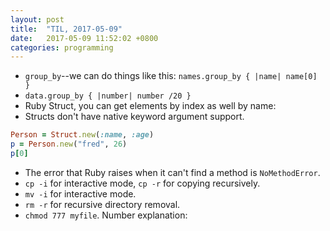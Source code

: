 ```yaml
---
layout: post
title:  "TIL, 2017-05-09"
date:   2017-05-09 11:52:02 +0800
categories: programming
---
```


- `group_by`--we can do things like this: `names.group_by { |name| name[0] }`
- `data.group_by { |number| number /20 }`
- Ruby Struct, you can get elements by index as well by name:
- Structs don't have native keyword argument support.

``` ruby
Person = Struct.new(:name, :age)
p = Person.new("fred", 26)
p[0]
```

- The error that Ruby raises when it can't find a method is `NoMethodError`.
- `cp -i` for interactive mode, `cp -r` for copying recursively.
- `mv -i` for interactive mode.
- `rm -r` for recursive directory removal.
- `chmod 777 myfile`. Number explanation:
